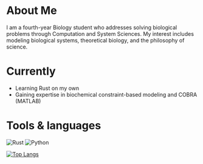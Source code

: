 # About Me

I am a fourth-year Biology student who addresses solving biological problems through Computation and System Sciences. My interest includes modeling biological systems, theoretical biology, and the philosophy of science.

# Currently

- Learning Rust on my own
- Gaining expertise in biochemical constraint-based modeling and COBRA (MATLAB)

# Tools & languages

![Rust](https://img.shields.io/badge/-Rust-B7410E?logo=rust&logoColor=28282B&labelColor=white)
![Python](https://img.shields.io/badge/-Python-646464?logo=python&labelColor=fcdd55)


[![Top Langs](https://github-readme-stats.vercel.app/api/top-langs/?username=hdescobarh&langs_count=4&exclude_repo=cadena_lagenerica_backend,cadena_lagenerica_frontend,retos-programacion-2023&langs_count=8&theme=dracula)](https://github.com/anuraghazra/github-readme-stats)


<!--
### Hi there 👋

**hdescobarh/hdescobarh** is a ✨ _special_ ✨ repository because its `README.md` (this file) appears on your GitHub profile.

Here are some ideas to get you started:

- 🔭 I’m currently working on ...
- 🌱 I’m currently learning ...
- 👯 I’m looking to collaborate on ...
- 🤔 I’m looking for help with ...
- 💬 Ask me about ...
- 📫 How to reach me: ...
- 😄 Pronouns: ...
- ⚡ Fun fact: ...
-->
